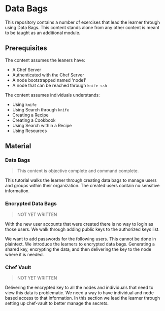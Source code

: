 # Data Bags

This repository contains a number of exercises that lead the learner through using Data Bags. This content stands alone from any other content is meant to be taught as an additional module.

## Prerequisites

The content assumes the leaners have:

* A Chef Server
* Authenticated with the Chef Server
* A node bootstrapped named 'node1'
* A node that can be reached through `knife ssh`

The content assumes individuals understands:

* Using `knife`
* Using Search through `knife`
* Creating a Recipe
* Creating a Cookbook
* Using Search within a Recipe
* Using Resources

## Material

### Data Bags

> This content is objective complete and command complete.

This tutorial walks the learner through creating data bags to manage users and groups within their organization. The created users contain no sensitive information.

### Encrypted Data Bags

> NOT YET WRITTEN

With the new user accounts that were created there is no way to login as those users. We walk through adding public keys to the authorized keys list.

We want to add passwords for the following users. This cannot be done in plaintext. We introduce the learners to encrypted data bags. Generating a shared key, encrypting the data, and then delivering the key to the node where it is needed.

### Chef Vault

> NOT YET WRITTEN

Delivering the encrypted key to all the nodes and individuals that need to view this data is problematic. We need a way to have individual and node based access to that information. In this section we lead the learner through setting up chef-vault to better manage the secrets.
